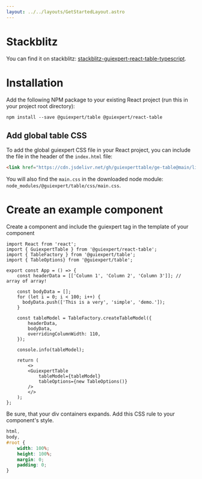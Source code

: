 ```yaml
---
layout: ../../layouts/GetStartedLayout.astro
---
```


# Stackblitz

You can find it on stackblitz:
<a href="https://stackblitz.com/edit/stackblitz-guiexpert-react-table-typescript?file=README.md" target="_blank">stackblitz-guiexpert-react-table-typescript</a>.


# Installation

Add the following NPM package to your existing React project
(run this in your project root directory):

```shell
npm install --save @guiexpert/table @guiexpert/react-table
```


## Add global table CSS

To add the global guiexpert CSS file in your React project, 
you can include the file in the header of the `index.html` file:

```html
<link href="https://cdn.jsdelivr.net/gh/guiexperttable/ge-table@main/libs/table/css/main.css" rel="stylesheet" />
```

You will also find the `main.css` in the downloaded node module: `node_modules/@guiexpert/table/css/main.css`.


# Create an example component

Create a component and include the guiexpert tag in the template of your component

```tsx
import React from 'react';
import { GuiexpertTable } from '@guiexpert/react-table';
import { TableFactory } from '@guiexpert/table';
import { TableOptions} from '@guiexpert/table';

export const App = () => {
    const headerData = [['Column 1', 'Column 2', 'Column 3']]; // array of array!
    
    const bodyData = [];
    for (let i = 0; i < 100; i++) {
      bodyData.push(['This is a very', 'simple', 'demo.']);
    }
    
    const tableModel = TableFactory.createTableModel({
        headerData,
        bodyData,
        overridingColumnWidth: 110,
    });
    
    console.info(tableModel);
    
    return (
        <>
        <GuiexpertTable
            tableModel={tableModel}
            tableOptions={new TableOptions()}
        />
        </>
    );
};
```

Be sure, that your div containers expands. Add this CSS rule to your component's style.

```css
html,
body,
#root {
    width: 100%;
    height: 100%;
    margin: 0;
    padding: 0;
}
```

